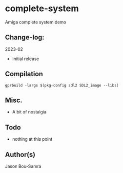 # complete-system
Amiga complete system demo

## Change-log:

2023-02
* Initial release

## Compilation

`gprbuild -largs $(pkg-config sdl2 SDL2_image --libs)`

## Misc.

* A bit of nostalgia

## Todo

* nothing at this point

## Author(s)
Jason Bou-Samra


